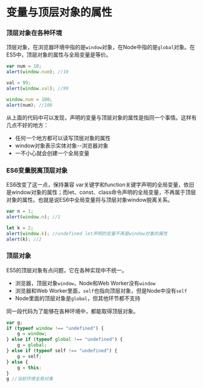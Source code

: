 # 变量与顶层对象的属性
### 顶层对象在各种环境
顶层对象，在浏览器环境中指的是`window`对象，在Node中指的是`global`对象。在ES5中，顶层对象的属性与全局变量是等价。
```javascript
var num = 10;
alert(window.num); //10

val = 99;
alert(window.val); //99

window.num = 100;
alert(num); //100
```
从上面的代码中可以发现，声明的变量与顶层对象的属性是指同一个事情。这样有几点不好的地方：
- 任何一个地方都可以读写顶层对象的属性
- window对象表示实体对象--浏览器对象
- 一不小心就会创建一个全局变量

### ES6变量脱离顶层对象
ES6改变了这一点，保持兼容 var关键字和function关键字声明的全局变量，依旧是window对象的属性；而let、const、class命令声明的全局变量，不再属于顶层对象的属性。也就是说ES6中全局变量将与顶层对象window脱离关系。
```javascript
var n = 1;
alert(window.n); //1

let k = 2;
alert(window.k); //undefined let声明的变量不再是window对象的属性
alert(k); //2
```
### 顶层对象
ES5的顶层对象有点问题，它在各种实现中不统一。
- 浏览器，顶层对象`window`，Node和Web Worker没有`window`
- 浏览器和Web Worker里面，`self`也指向顶层对象，但是Node中没有`self`
- Node里面的顶层对象是`global`，但其他环节都不支持

同一段代码为了能够在各种环境中，都能取得顶层对象。
```javascript
var g;
if (typeof window !== "undefined") {
    g = window;
} else if (typeof global !== "undefined") {
    g = global;
} else if (typeof self !== "undefined") {
    g = self;
} else {
    g = this;
}
g //当前环境全局对象
```
